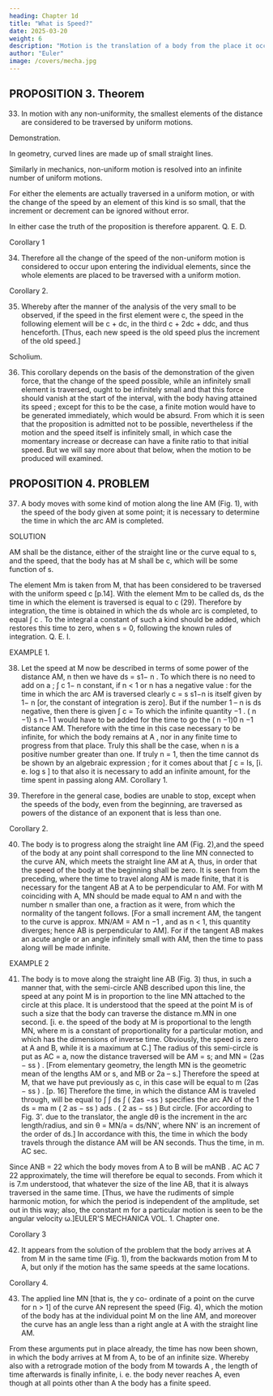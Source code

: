 ```yaml
---
heading: Chapter 1d
title: "What is Speed?"
date: 2025-03-20
weight: 6
description: "Motion is the translation of a body from the place it occupies to another place. True rest is a body remaining at the same place."
author: "Euler"
image: /covers/mecha.jpg
---
```




## PROPOSITION 3. Theorem

33. In motion with any non-uniformity, the smallest elements of the distance are considered to be traversed by uniform motions.

Demonstration.

In geometry, curved lines are made up of small straight lines.

Similarly in mechanics, non-uniform motion is resolved into an infinite number of uniform motions.

For either the elements are actually traversed in a uniform motion, or with the change of the speed by an element of this kind is so small, that the increment or decrement can be ignored without error. 

In either case the truth of the proposition is therefore apparent. Q. E. D.


Corollary 1

34. Therefore all the change of the speed of the non-uniform motion is considered to occur upon entering the individual elements, since the whole elements are placed to be traversed with a uniform motion.


Corollary 2.

35. Whereby after the manner of the analysis of the very small to be observed, if the speed in the first element were c, the speed in the following element will be c + dc, in the third c + 2dc + ddc, and thus henceforth. [Thus, each new speed is the old speed plus the increment of the old speed.]


Scholium.

36. This corollary depends on the basis of the demonstration of the given force, that the change of the speed possible, while an infinitely small element is traversed, ought to be infinitely small and that this force should vanish at the start of the interval, with the body having attained its speed ; except for this to be the case, a finite motion would have to be generated immediately, which would be absurd. From which it is seen that the proposition is admitted not to be possible, nevertheless if the motion and the speed itself is infinitely small, in which case the momentary increase or decrease can have a finite ratio to that initial speed. But we will say more about that below, when the motion to be produced will examined.


## PROPOSITION 4. PROBLEM

37. A body moves with some kind of motion along the line AM (Fig. 1), with the speed of the body given at some point; it is necessary to determine the time in which the arc AM is completed.


SOLUTION

AM shall be the distance, either of the straight line or the curve equal to s, and the speed, that the body has at M shall be c, which will be some function of s.

The element Mm is taken from M, that has been considered to be traversed with the
uniform speed c [p.14]. With the element Mm to be called ds,
ds the time in which the element is traversed is equal to c (29).
Therefore by integration, the time is obtained in which the
ds
whole arc is completed, to equal ∫ c . To the integral a
constant of such a kind should be added, which restores this time to zero, when s = 0,
following the known rules of integration. Q. E. I.


EXAMPLE 1.

38. Let the speed at M now be described in terms of some power of the distance AM,
n then we have ds = s1− n . To which there is no need to add on a
;
∫ c 1− n
constant, if n < 1 or n has a negative value : for the time in which the arc AM is traversed
clearly c = s
s1−n
is itself given by 1− n [or, the constant of integration is zero]. But if the number 1 – n is
ds
negative, then there is given ∫ c =
To which the infinite quantity
−1 .
( n −1) s n−1
1
would have to be added for the time to go the
( n −1)0 n −1
distance AM. Therefore with the time in this case necessary to be infinite, for which the
body remains at A , nor in any finite time to progress from that place. Truly this shall be
the case, when n is a positive number greater than one. If truly n = 1, then the time cannot
ds
be shown by an algebraic expression ; for it comes about that ∫ c = ls, [i. e. log s ] to
that also it is necessary to add an infinite amount, for the time spent in passing along AM.
Corollary 1.


39. Therefore in the general case, bodies are unable to stop, except when the speeds of
the body, even from the beginning, are traversed as powers of the distance of an
exponent that is less than one.

Corollary 2.

40. The body is to progress along the straight line AM (Fig. 2),and the speed of the body at any point shall correspond to the line MN connected to the curve AN, which meets the straight line AM at A, thus, in order that the speed of the body at the beginning shall be zero. It is seen from the preceding, where the time to travel along AM is made finite, that it is necessary for the tangent AB at A to be perpendicular to AM. For with M coinciding with A, MN should be made equal to AM n and with the number n smaller than one, a fraction as it were, from which the normality of the tangent follows. [For a small increment AM, the tangent to the curve is approx. MN/AM = AM n −1 , and as n < 1, this quantity diverges; hence AB is perpendicular to AM]. For if the tangent AB makes an acute angle or an angle infinitely small with AM, then the time to pass along will be made infinite.


EXAMPLE 2

41. The body is to move along the straight
line AB (Fig. 3) thus, in such a manner
that, with the semi-circle ANB described
upon this line, the speed at any point M is
in proportion to the line MN attached to
the circle at this place. It is understood
that the speed at the point M is of such a
size that the body can traverse the distance
m.MN in one second. [i. e. the speed of the
body at M is proportional to the length
MN, where m is a constant of
proportionality for a particular motion, and which has the dimensions of inverse time.
Obviously, the speed is zero at A and B, while it is a maximum at C.] The radius of this
semi-circle is put as AC = a, now the distance traversed will be AM = s; and
MN = (2as − ss ) . [From elementary geometry, the length MN is the geometric mean of
the lengths AM or s, and MB or 2a – s.] Therefore the speed at M, that we have put
previously as c, in this case will be equal to
m (2as − ss ) . [p. 16] Therefore the time,
in which the distance AM is traveled
through, will be equal to
∫
∫
ds
∫ ( 2as −ss ) specifies the arc AN of the
1
ds
= ma
m ( 2 as − ss )
ads
.
( 2 as − ss ) But
circle. [For according to Fig. 3'. due to the
translator, the angle dθ is the increment in the arc length/radius, and sin θ = MN/a =
ds/NN', where NN' is an increment of the order of ds.] In accordance with this, the time in
which the body travels through the distance AM will be AN seconds. Thus the time, in
m. AC
sec. 

Since ANB = 22
which the body moves from A to B will be mANB
. AC
AC
7
22
approximately, the time will therefore be equal to
seconds. From which it is
7.m
understood, that whatever the size of the line AB, that it is always traversed in the same
time. [Thus, we have the rudiments of simple harmonic motion, for which the period is
independent of the amplitude, set out in this way; also, the constant m for a particular
motion is seen to be the angular velocity ω.]EULER'S MECHANICA VOL. 1.
Chapter one.



Corollary 3

42. It appears from the solution of the problem that the body arrives at A from M in the
same time (Fig. 1), from the backwards motion from M to A, but only if the motion has
the same speeds at the same locations.

Corollary 4.

43. The applied line MN [that is, the y co-
ordinate of a point on the curve for n > 1] of the
curve AN represent the speed (Fig. 4), which
the motion of the body has at the individual
point M on the line AM, and moreover the
curve has an angle less than a right angle at A
with the straight line AM.

From these
arguments put in place already, the time has
now been shown, in which the body arrives at
M from A, to be of an infinite size. Whereby
also with a retrograde motion of the body from
M towards A , the length of time afterwards is finally infinite, i. e. the body never reaches
A, even though at all points other than A the body has a finite speed.


